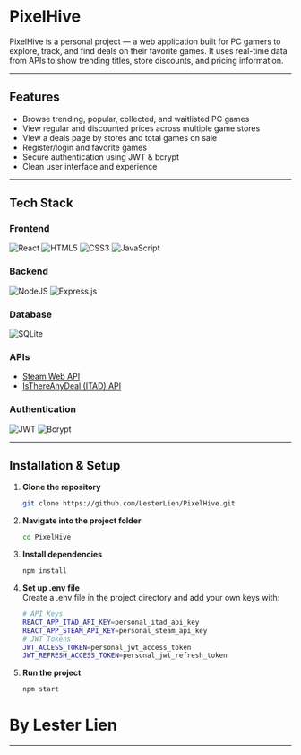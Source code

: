 # PixelHive

PixelHive is a personal project — a web application built for PC gamers to explore, track, and find deals on their favorite games. It uses real-time data from APIs to show trending titles, store discounts, and pricing information.

---

## Features

- Browse trending, popular, collected, and waitlisted PC games
- View regular and discounted prices across multiple game stores
- View a deals page by stores and total games on sale
- Register/login and favorite games
- Secure authentication using JWT & bcrypt
- Clean user interface and experience

---

## Tech Stack

### Frontend
![React](https://img.shields.io/badge/react-%2320232a.svg?style=for-the-badge&logo=react&logoColor=%2361DAFB)
![HTML5](https://img.shields.io/badge/html5-%23E34F26.svg?style=for-the-badge&logo=html5&logoColor=white)
![CSS3](https://img.shields.io/badge/css3-%231572B6.svg?style=for-the-badge&logo=css3&logoColor=white)
![JavaScript](https://img.shields.io/badge/javascript-%23323330.svg?style=for-the-badge&logo=javascript&logoColor=%23F7DF1E)  

### Backend
![NodeJS](https://img.shields.io/badge/node.js-6DA55F?style=for-the-badge&logo=node.js&logoColor=white)
![Express.js](https://img.shields.io/badge/express.js-%23404d59.svg?style=for-the-badge&logo=express&logoColor=%2361DAFB)

### Database
![SQLite](https://img.shields.io/badge/sqlite-%2307405e.svg?style=for-the-badge&logo=sqlite&logoColor=white)

### APIs 
- [Steam Web API](https://steamapi.xpaw.me/#)  
- [IsThereAnyDeal (ITAD) API](https://docs.isthereanydeal.com/)

### Authentication
![JWT](https://img.shields.io/badge/JWT-black?style=for-the-badge&logo=JSON%20web%20tokens)
![Bcrypt](https://img.shields.io/badge/Bcrypt-green?style=for-the-badge&logo=bcrypt)

---

## Installation & Setup

1. **Clone the repository**
   ```bash
   git clone https://github.com/LesterLien/PixelHive.git
2. **Navigate into the project folder**
   ```bash
   cd PixelHive
3. **Install dependencies**
   ```bash
   npm install
4. **Set up .env file**  
   Create a .env file in the project directory and add your own keys with:
   ```bash
   # API Keys
   REACT_APP_ITAD_API_KEY=personal_itad_api_key
   REACT_APP_STEAM_API_KEY=personal_steam_api_key
   # JWT Tokens
   JWT_ACCESS_TOKEN=personal_jwt_access_token
   JWT_REFRESH_ACCESS_TOKEN=personal_jwt_refresh_token
5. **Run the project**
   ```bash
   npm start

# By Lester Lien
---
   

